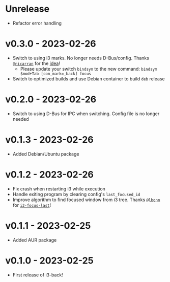 # Unrelease

- Refactor error handling

# v0.3.0 - 2023-02-26

- Switch to using i3 marks. No longer needs D-Bus/config. Thanks [`@nicarran`](https://github.com/nicarran) for the [idea](https://github.com/i3/i3/issues/838#issuecomment-481531210)!
  - Please update your switch `bindsym` to the new command: `bindsym $mod+Tab [con_mark=_back] focus`
- Switch to optimized builds and use Debian container to build `deb` release

# v0.2.0 - 2023-02-26

- Switch to using D-Bus for IPC when switching. Config file is no longer needed

# v0.1.3 - 2023-02-26

- Added Debian/Ubuntu package

# v0.1.2 - 2023-02-26

- Fix crash when restarting i3 while execution
- Handle exiting program by clearing config's `last_focused_id`
- Improve algorithm to find focused window from i3 tree. Thanks [`@lbonn`](https://github.com/lbonn) for [`i3-focus-last`](https://github.com/lbonn/i3-focus-last)!

# v0.1.1 - 2023-02-25

- Added AUR package

# v0.1.0 - 2023-02-25

- First release of i3-back!
